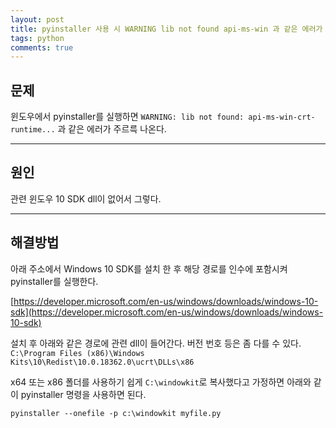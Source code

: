 ```yaml
---
layout: post
title: pyinstaller 사용 시 WARNING lib not found api-ms-win 과 같은 에러가 발생하는 경우
tags: python
comments: true
---
```


## 문제

윈도우에서 pyinstaller를 실행하면 `WARNING: lib not found: api-ms-win-crt-runtime...` 과 같은 에러가 주르륵 나온다.  

---  

## 원인

관련 윈도우 10 SDK dll이 없어서 그렇다.  

---  

## 해결방법  

아래 주소에서 Windows 10 SDK를 설치 한 후 해당 경로를 인수에 포함시켜 pyinstaller를 실행한다.  

[https://developer.microsoft.com/en-us/windows/downloads/windows-10-sdk](https://developer.microsoft.com/en-us/windows/downloads/windows-10-sdk)  

설치 후 아래와 같은 경로에 관련 dll이 들어간다. 버전 번호 등은 좀 다를 수 있다.  
`C:\Program Files (x86)\Windows Kits\10\Redist\10.0.18362.0\ucrt\DLLs\x86`  

x64 또는 x86 폴더를 사용하기 쉽게 `C:\windowkit`로 복사했다고 가정하면 아래와 같이 pyinstaller 명령을 사용하면 된다.  

`pyinstaller --onefile -p c:\windowkit myfile.py`  

